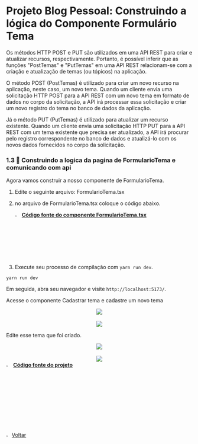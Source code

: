 ﻿<h1>Projeto Blog Pessoal: Construindo a lógica do Componente Formulário Tema</h1>

Os métodos HTTP POST e PUT são utilizados em uma API REST para criar e atualizar recursos, respectivamente. Portanto, é possível inferir que as funções "PostTemas" e "PutTemas" em uma API REST relacionam-se com a criação e atualização de temas (ou tópicos) na aplicação.

O método POST (PostTemas) é utilizado para criar um novo recurso na aplicação, neste caso, um novo tema. Quando um cliente envia uma solicitação HTTP POST para a API REST com um novo tema em formato de dados no corpo da solicitação, a API irá processar essa solicitação e criar um novo registro do tema no banco de dados da aplicação.

Já o método PUT (PutTemas) é utilizado para atualizar um recurso existente. Quando um cliente envia uma solicitação HTTP PUT para a API REST com um tema existente que precisa ser atualizado, a API irá procurar pelo registro correspondente no banco de dados e atualizá-lo com os novos dados fornecidos no corpo da solicitação.

<h3>1.3 👣 Construindo a logica da pagina de FormularioTema e comunicando com api  </h3>

Agora vamos construir a nosso componente de FormularioTema.

1. Edite o seguinte arquivo: FormularioTema.tsx

2. no arquivo de FormularioTema.tsx coloque o código abaixo.

   <div align="left"><img src="https://i.imgur.com/JACNZiR.png" title="source: imgur.com" width="3%"/> <a href="https://github.com/LucasCapSilva/blog-pessoal-react-2023/blob/cadastrar-tema-logica/src/components/temas/formularioTema/FormularioTema.tsx" target="_blank"><b>Código fonte do componente FormularioTema.tsx</b></a> 

3. Execute seu processo de compilação com `yarn run dev`.

```
yarn run dev
```

Em seguida, abra seu navegador e visite `http://localhost:5173/`. 

Acesse o componente Cadastrar tema e cadastre um novo tema

<div align="center"><img src="https://i.imgur.com/ujz85HY.png" /></div>

<br />

<div align="center"><img src="https://i.imgur.com/EZPZGVo.png" /></div>

Edite esse tema que foi criado.

<div align="center"><img src="https://i.imgur.com/lQtGanm.png" /></div>

<br />

<div align="center"><img src="https://i.imgur.com/erdO9wl.png" /></div>

<div align="left"><img src="https://i.imgur.com/JACNZiR.png" title="source: imgur.com" width="3%"/> <a href="https://github.com/LucasCapSilva/blog-pessoal-react-2023/tree/cadastrar-tema-logica" target="_blank"><b>Código fonte do projeto</b></a></div>

<br /><br />

<div align="left"><a href="README.md"><img src="https://i.imgur.com/XMgF3gl.png" title="source: imgur.com" width="3%"/>Voltar</a></div>

